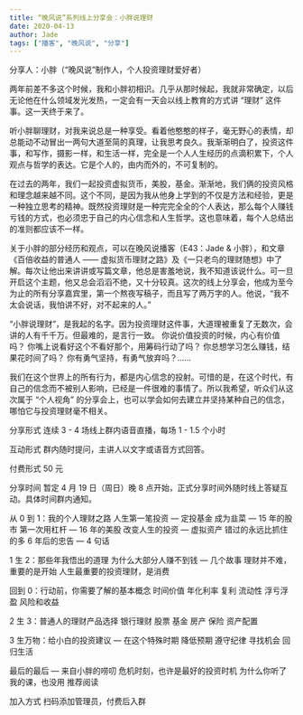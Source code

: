 ```yaml
---
title: “晚风说”系列线上分享会：小胖说理财
date: 2020-04-13
author: Jade
tags: ["播客", "晚风说", "分享"]
---
```


分享人：小胖（“晚风说”制作人，个人投资理财爱好者）

<!--more-->

两年前差不多这个时候，我和小胖初相识。几乎从那时候起，我就非常确定，以后无论他在什么领域发光发热，一定会有一天会以线上教育的方式讲 “理财” 这件事。这一天终于来了。



听小胖聊理财，对我来说总是一种享受。看着他憨憨的样子，毫无野心的表情，却总能动不动冒出一两句大道至简的真理，让我思考良久。我渐渐明白了，投资这件事，和写作，摄影一样，和生活一样，完全是一个人人生经历的点滴积累下，个人观点与哲学的表达。它是个人的，由内而外的，不可复制的。



在过去的两年，我们一起投资虚拟货币，美股，基金。渐渐地，我们俩的投资风格和理念越来越不同。这个不同，是因为我从他身上学到的不仅是方法和经验，更是一种独立思考的精神。既然投资理财是一种完完全全的个人表达，那么每个人赚钱亏钱的方式，也必须忠于自己的内心信念和人生哲学。这也意味着，每个人总结出的准则都应该不一样。



关于小胖的部分经历和观点，可以在晚风说播客（E43：Jade & 小胖），和文章《百倍收益的普通人 —— 虚拟货币理财之路》及《一只老鸟的理财随想》中了解。每次让他出来讲讲或写篇文章，他总是害羞地说，我不知道该说什么。可一旦开启这个主题，他又总会滔滔不绝，又十分较真。这次的线上分享会，他成为至今为止的所有分享嘉宾里，第一个熬夜写稿子，而且写了两万字的人。他说，“我不太会说话，我怕讲不好，对不起来的人。”



“小胖说理财”，是我起的名字。因为投资理财这件事，大道理被重复了无数次，会讲的人有千千万。但最难的，是言行一致。
你说价值投资的时候，内心有价值吗？
你嘴上说看好这个不看好那个，用筹码行动了吗？
你总想学习怎么赚钱，结果花时间了吗？
你有勇气坚持，有勇气放弃吗？……



我们在这个世界上的所有行为，都是内心信念的投射。可惜的是，在这个时代，有自己的信念而不被别人影响，已经是一件很难的事情了。所以我希望，听众们从这次属于 “个人视角” 的分享会上，也可以学会如何去建立并坚持某种自己的信念，哪怕它与投资理财毫不相关。



 分享形式   连续 3 - 4 场线上群内语音直播，每场 1 - 1.5 个小时



 互动形式   群内随时提问，主讲人以文字或语音方式回答。



 付费形式   50 元


 分享时间   暂定 4 月 19 日（周日）晚 8 点开始，正式分享时间外随时线上答疑互动。具体时间群内通知。



从 0 到 1：我的个人理财之路
人生第一笔投资 — 定投基金
成为韭菜 — 15 年的股市
第一次用杠杆 — 16 年的美股
改变人生的投资 — 虚拟资产
错过的永远比抓住的多
6 年后的忠告 — 4 句话

1 生 2：那些年我悟出的道理
为什么大部分人赚不到钱 — 几个故事
理财并不难，重要的是开始
人生最重要的投资理财，是消费

回到 0：行动前，你需要了解的基本概念
时间价值
年化利率
复利
流动性
浮亏浮盈
风险和收益

2 生 3：普通人的理财产品选择
银行理财
股票
基金
房产
保险
资产配置

3 生万物：给小白的投资建议 — 在这个特殊时期
降低预期
遵守纪律
寻找机会
回归生活

最后的最后 — 来自小胖的唠叨
危机时刻，也许是最好的投资时机
为什么你听了我的课，也没用
推荐阅读



 加入方式   扫码添加管理员，付费后入群